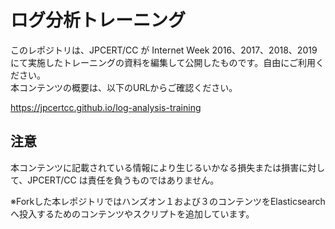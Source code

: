 # ログ分析トレーニング

  このレポジトリは、JPCERT/CC が Internet Week 2016、2017、2018、2019 にて実施したトレーニングの資料を編集して公開したものです。自由にご利用ください。  
  本コンテンツの概要は、以下のURLからご確認ください。  

  https://jpcertcc.github.io/log-analysis-training

## 注意

  本コンテンツに記載されている情報により生じるいかなる損失または損害に対して、JPCERT/CC は責任を負うものではありません。

※Forkした本レポジトリではハンズオン１および３のコンテンツをElasticsearchへ投入するためのコンテンツやスクリプトを追加しています。
